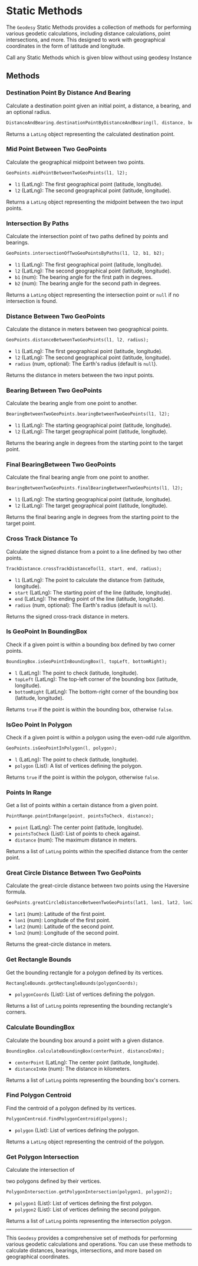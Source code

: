 # Static Methods

The `Geodesy` Static Methods provides a collection of methods for performing various geodetic calculations, including distance calculations, point intersections, and more. This  designed to work with geographical coordinates in the form of latitude and longitude.

Call any Static Methods which is given blow without using geodesy Instance

## Methods

### Destination Point By Distance And Bearing

Calculate a destination point given an initial point, a distance, a bearing, and an optional radius.

```dart
DistanceAndBearing.destinationPointByDistanceAndBearing(l, distance, bearing, radius);
```

Returns a `LatLng` object representing the calculated destination point.

### Mid Point Between Two GeoPoints

Calculate the geographical midpoint between two points.

```dart
GeoPoints.midPointBetweenTwoGeoPoints(l1, l2);
```

- `l1` (LatLng): The first geographical point (latitude, longitude).
- `l2` (LatLng): The second geographical point (latitude, longitude).

Returns a `LatLng` object representing the midpoint between the two input points.

### Intersection By Paths

Calculate the intersection point of two paths defined by points and bearings.

```dart
GeoPoints.intersectionOfTwoGeoPointsByPaths(l1, l2, b1, b2);
```

- `l1` (LatLng): The first geographical point (latitude, longitude).
- `l2` (LatLng): The second geographical point (latitude, longitude).
- `b1` (num): The bearing angle for the first path in degrees.
- `b2` (num): The bearing angle for the second path in degrees.

Returns a `LatLng` object representing the intersection point or `null` if no intersection is found.

### Distance Between Two GeoPoints

Calculate the distance in meters between two geographical points.

```dart
GeoPoints.distanceBetweenTwoGeoPoints(l1, l2, radius);
```

- `l1` (LatLng): The first geographical point (latitude, longitude).
- `l2` (LatLng): The second geographical point (latitude, longitude).
- `radius` (num, optional): The Earth's radius (default is `null`).

Returns the distance in meters between the two input points.

### Bearing Between Two GeoPoints

Calculate the bearing angle from one point to another.

```dart
BearingBetweenTwoGeoPoints.bearingBetweenTwoGeoPoints(l1, l2);
```

- `l1` (LatLng): The starting geographical point (latitude, longitude).
- `l2` (LatLng): The target geographical point (latitude, longitude).

Returns the bearing angle in degrees from the starting point to the target point.

### Final BearingBetween Two GeoPoints

Calculate the final bearing angle from one point to another.

```dart
BearingBetweenTwoGeoPoints.finalBearingBetweenTwoGeoPoints(l1, l2);
```

- `l1` (LatLng): The starting geographical point (latitude, longitude).
- `l2` (LatLng): The target geographical point (latitude, longitude).

Returns the final bearing angle in degrees from the starting point to the target point.

### Cross Track Distance To

Calculate the signed distance from a point to a line defined by two other points.

```dart
TrackDistance.crossTrackDistanceTo(l1, start, end, radius);
```

- `l1` (LatLng): The point to calculate the distance from (latitude, longitude).
- `start` (LatLng): The starting point of the line (latitude, longitude).
- `end` (LatLng): The ending point of the line (latitude, longitude).
- `radius` (num, optional): The Earth's radius (default is `null`).

Returns the signed cross-track distance in meters.

### Is GeoPoint In BoundingBox

Check if a given point is within a bounding box defined by two corner points.

```dart
BoundingBox.isGeoPointInBoundingBox(l, topLeft, bottomRight);
```

- `l` (LatLng): The point to check (latitude, longitude).
- `topLeft` (LatLng): The top-left corner of the bounding box (latitude, longitude).
- `bottomRight` (LatLng): The bottom-right corner of the bounding box (latitude, longitude).

Returns `true` if the point is within the bounding box, otherwise `false`.

### IsGeo Point In Polygon

Check if a given point is within a polygon using the even-odd rule algorithm.

```dart
GeoPoints.isGeoPointInPolygon(l, polygon);
```

- `l` (LatLng): The point to check (latitude, longitude).
- `polygon` (List<LatLng>): A list of vertices defining the polygon.

Returns `true` if the point is within the polygon, otherwise `false`.

### Points In Range

Get a list of points within a certain distance from a given point.

```dart
PointRange.pointInRange(point, pointsToCheck, distance);
```

- `point` (LatLng): The center point (latitude, longitude).
- `pointsToCheck` (List<LatLng>): List of points to check against.
- `distance` (num): The maximum distance in meters.

Returns a list of `LatLng` points within the specified distance from the center point.

### Great Circle Distance Between Two GeoPoints

Calculate the great-circle distance between two points using the Haversine formula.

```dart
GeoPoints.greatCircleDistanceBetweenTwoGeoPoints(lat1, lon1, lat2, lon2);
```

- `lat1` (num): Latitude of the first point.
- `lon1` (num): Longitude of the first point.
- `lat2` (num): Latitude of the second point.
- `lon2` (num): Longitude of the second point.

Returns the great-circle distance in meters.

### Get Rectangle Bounds

Get the bounding rectangle for a polygon defined by its vertices.

```dart
RectangleBounds.getRectangleBounds(polygonCoords);
```

- `polygonCoords` (List<LatLng>): List of vertices defining the polygon.

Returns a list of `LatLng` points representing the bounding rectangle's corners.

### Calculate BoundingBox

Calculate the bounding box around a point with a given distance.

```dart
BoundingBox.calculateBoundingBox(centerPoint, distanceInKm);
```

- `centerPoint` (LatLng): The center point (latitude, longitude).
- `distanceInKm` (num): The distance in kilometers.

Returns a list of `LatLng` points representing the bounding box's corners.

### Find Polygon Centroid

Find the centroid of a polygon defined by its vertices.

```dart
PolygonCentroid.findPolygonCentroid(polygons);
```

- `polygon` (List<LatLng>): List of vertices defining the polygon.

Returns a `LatLng` object representing the centroid of the polygon.

### Get Polygon Intersection

Calculate the intersection of

 two polygons defined by their vertices.

```dart
PolygonIntersection.getPolygonIntersection(polygon1, polygon2);
```

- `polygon1` (List<LatLng>): List of vertices defining the first polygon.
- `polygon2` (List<LatLng>): List of vertices defining the second polygon.

Returns a list of `LatLng` points representing the intersection polygon.

---

This `Geodesy` provides a comprehensive set of methods for performing various geodetic calculations and operations. You can use these methods to calculate distances, bearings, intersections, and more based on geographical coordinates.
